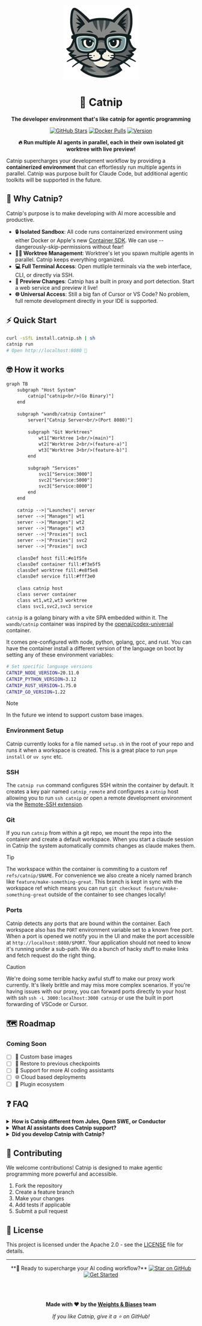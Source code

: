 <div align="center">
  <img src="public/logo@2x.webp" alt="Catnip Logo" width="200"/>

# 🐾 Catnip

**The developer environment that's like catnip for agentic programming**

[![GitHub Stars](https://img.shields.io/github/stars/wandb/catnip?style=social)](https://github.com/wandb/catnip)
[![Docker Pulls](https://img.shields.io/docker/pulls/wandb/catnip)](https://hub.docker.com/r/wandb/catnip)
[![Version](https://img.shields.io/github/v/release/wandb/catnip)](https://github.com/wandb/catnip/releases)
<br/>

**🔥 Run multiple AI agents in parallel, each in their own isolated git worktree with live preview!**

</div>

Catnip supercharges your development workflow by providing a **containerized environment** that can effortlessly run multiple agents in parallel. Catnip was purpose built for Claude Code, but additional agentic toolkits will be supported in the future.

## 🚀 Why Catnip?

Catnip's purpose is to make developing with AI more accessible and productive.

- **🔒 Isolated Sandbox**: All code runs containerized environment using either Docker or Apple's new [Container SDK](https://github.com/apple/container). We can use --dangerously-skip-permissions without fear!
- **🧑‍💻 Worktree Management**: Worktree's let you spawn multiple agents in parallel. Catnip keeps everything organized.
- **💻 Full Terminal Access**: Open mutliple terminals via the web interface, CLI, or directly via SSH.
- **👀 Preview Changes**: Catnip has a built in proxy and port detection. Start a web service and preview it live!
- **🌐 Universal Access**: Still a big fan of Cursor or VS Code? No problem, full remote development directly in your IDE is supported.

## ⚡ Quick Start

```bash
curl -sSfL install.catnip.sh | sh
catnip run
# Open http://localhost:8080 🎉
```

## 🤓 How it works

```mermaid
graph TB
    subgraph "Host System"
        catnip["catnip<br/>(Go Binary)"]
    end

    subgraph "wandb/catnip Container"
        server["Catnip Server<br/>(Port 8080)"]

        subgraph "Git Worktrees"
            wt1["Worktree 1<br/>(main)"]
            wt2["Worktree 2<br/>(feature-a)"]
            wt3["Worktree 3<br/>(feature-b)"]
        end

        subgraph "Services"
            svc1["Service:3000"]
            svc2["Service:5000"]
            svc3["Service:8000"]
        end
    end

    catnip -->|"Launches"| server
    server -->|"Manages"| wt1
    server -->|"Manages"| wt2
    server -->|"Manages"| wt3
    server -->|"Proxies"| svc1
    server -->|"Proxies"| svc2
    server -->|"Proxies"| svc3

    classDef host fill:#e1f5fe
    classDef container fill:#f3e5f5
    classDef worktree fill:#e8f5e8
    classDef service fill:#fff3e0

    class catnip host
    class server container
    class wt1,wt2,wt3 worktree
    class svc1,svc2,svc3 service
```

`catnip` is a golang binary with a vite SPA embedded within it. The `wandb/catnip` container was inspired by the [openai/codex-universal](https://github.com/openai/codex-universal) container.

It comes pre-configured with node, python, golang, gcc, and rust. You can have the container install a different version of the language on boot by setting any of these environment variables:

```bash
# Set specific language versions
CATNIP_NODE_VERSION=20.11.0
CATNIP_PYTHON_VERSION=3.12
CATNIP_RUST_VERSION=1.75.0
CATNIP_GO_VERSION=1.22
```

> [!NOTE]
> In the future we intend to support custom base images.

### Environment Setup

Catnip currently looks for a file named `setup.sh` in the root of your repo and runs it when a workspace is created.  This is a great place to run `pnpm install` or `uv sync` etc.

### SSH

The `catnip run` command configures SSH witnin the container by default.  It creates a key pair named `catnip_remote` and configures a `catnip` host allowing you to run `ssh catnip` or open a remote development environment via the [Remote-SSH extension](https://marketplace.cursorapi.com/items/?itemName=anysphere.remote-ssh).

### Git

If you run `catnip` from within a git repo, we mount the repo into the contaienr and create a default workspace.  When you start a claude session in Catnip the system automatically commits changes as claude makes them.


> [!TIP]
> The workspace within the container is commiting to a custom ref `refs/catnip/$NAME`.  For convenience we also create a nicely named branch like `feature/make-something-great`.  This branch is kept in sync with the workspace ref which means you can run `git checkout feature/make-something-great` outside of the container to see changes locally!

### Ports

Catnip detects any ports that are bound within the container.  Each workspace also has the `PORT` environment variable set to a known free port.  When a port is opened we notify you in the UI and make the port accessible at `http://localhost:8080/$PORT`.  Your application should not need to know it's running under a sub-path.  We do a bunch of hacky stuff to make links and fetch request do the right thing.

> [!CAUTION]
> We're doing some terrible hacky awful stuff to make our proxy work currently.  It's likely brittle and may miss more complex scenarios.  If you're having issues with our proxy, you can forward ports directly to your host with ssh `ssh -L 3000:localhost:3000 catnip` or use the built in port forwarding of VSCode or Cursor.

## 🗺️ Roadmap

### Coming Soon

- [ ] 🎯 Custom base images
- [ ] 🔄 Restore to previous checkpoints
- [ ] 🤖 Support for more AI coding assistants
- [ ] 🌐 Cloud based deployments
- [ ] 🔧 Plugin ecosystem

## ❓ FAQ

<details>
<summary><b>How is Catnip different from Jules, Open SWE, or Conductor</b></summary>
Catnip is Open Source, built to be extensible, and prioritizes local development first with support for cloud based deployments on the roadmap.
</details>
<details>
<summary><b>What AI assistants does Catnip support?</b></summary>

Currently optimized for Claude Code, with support for additional AI coding assistants likely coming soon. The architecture is designed to be extensible.
</details>
<details>
<summary><b>Did you develop Catnip with Catnip?</b></summary>
Big time... Inception 🤯
</details>

## 🤝 Contributing

We welcome contributions! Catnip is designed to make agentic programming more powerful and accessible.

1. Fork the repository
2. Create a feature branch
3. Make your changes
4. Add tests if applicable
5. Submit a pull request

## 📄 License

This project is licensed under the Apache 2.0 - see the [LICENSE](LICENSE) file for details.

---

<div align="center">
  **🚀 Ready to supercharge your AI coding workflow?**

  <a href="https://github.com/wandb/catnip">
    <img src="https://img.shields.io/badge/⭐_Star_Catnip-000000?style=for-the-badge&logo=github&logoColor=white" alt="Star on GitHub"/>
  </a>

  <a href="https://install.catnip.sh">
    <img src="https://img.shields.io/badge/🐾_Get_Started-4CAF50?style=for-the-badge" alt="Get Started"/>
  </a>

  <br/><br/>

  **Made with ❤️ by the [Weights & Biases](https://wandb.ai) team**

  *If you like Catnip, give it a ⭐ on GitHub!*

</div>
